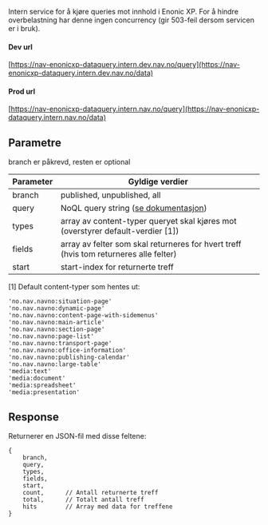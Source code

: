 Intern service for å kjøre queries mot innhold i Enonic XP. For å hindre overbelastning har denne ingen concurrency (gir 503-feil dersom servicen er i bruk).

#### Dev url
[https://nav-enonicxp-dataquery.intern.dev.nav.no/query](https://nav-enonicxp-dataquery.intern.dev.nav.no/data)

#### Prod url
[https://nav-enonicxp-dataquery.intern.nav.no/query](https://nav-enonicxp-dataquery.intern.nav.no/data)

## Parametre

branch er påkrevd, resten er optional

| Parameter          | Gyldige verdier
| ------------------ | -----------------------------------------------------
| branch             | published, unpublished, all
| query              | NoQL query string ([se dokumentasjon](https://developer.enonic.com/docs/xp/stable/storage/noql#query))
| types              | array av content-typer queryet skal kjøres mot (overstyrer default-verdier [1])
| fields             | array av felter som skal returneres for hvert treff (hvis tom returneres alle felter)
| start              | start-index for returnerte treff

[1] Default content-typer som hentes ut:
```
'no.nav.navno:situation-page'
'no.nav.navno:dynamic-page'
'no.nav.navno:content-page-with-sidemenus'
'no.nav.navno:main-article'
'no.nav.navno:section-page'
'no.nav.navno:page-list'
'no.nav.navno:transport-page'
'no.nav.navno:office-information'
'no.nav.navno:publishing-calendar'
'no.nav.navno:large-table'
'media:text'
'media:document'
'media:spreadsheet'
'media:presentation'
```

## Response

Returnerer en JSON-fil med disse feltene:
```
{
    branch,
    query,
    types,
    fields,
    start,
    count,      // Antall returnerte treff
    total,      // Totalt antall treff
    hits        // Array med data for treffene
}
```
